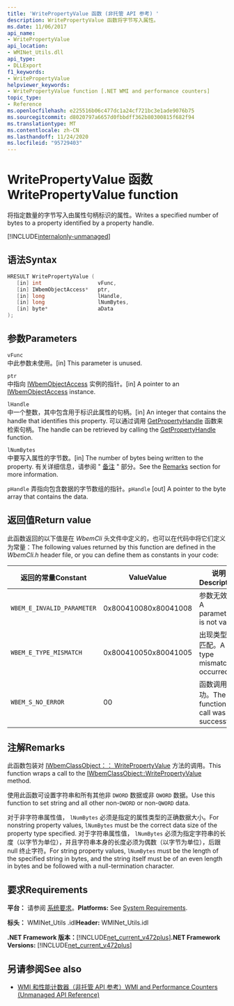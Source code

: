 ```yaml
---
title: 'WritePropertyValue 函数 (非托管 API 参考) '
description: WritePropertyValue 函数将字节写入属性。
ms.date: 11/06/2017
api_name:
- WritePropertyValue
api_location:
- WMINet_Utils.dll
api_type:
- DLLExport
f1_keywords:
- WritePropertyValue
helpviewer_keywords:
- WritePropertyValue function [.NET WMI and performance counters]
topic_type:
- Reference
ms.openlocfilehash: e225516b06c477dc1a24cf721bc3e1ade9076b75
ms.sourcegitcommit: d8020797a6657d0fbbdff362b80300815f682f94
ms.translationtype: MT
ms.contentlocale: zh-CN
ms.lasthandoff: 11/24/2020
ms.locfileid: "95729403"
---
```

# <a name="writepropertyvalue-function"></a><span data-ttu-id="2bd54-103">WritePropertyValue 函数</span><span class="sxs-lookup"><span data-stu-id="2bd54-103">WritePropertyValue function</span></span>

<span data-ttu-id="2bd54-104">将指定数量的字节写入由属性句柄标识的属性。</span><span class="sxs-lookup"><span data-stu-id="2bd54-104">Writes a specified number of bytes to a property identified by a property handle.</span></span>

[!INCLUDE[internalonly-unmanaged](../../../../includes/internalonly-unmanaged.md)]

## <a name="syntax"></a><span data-ttu-id="2bd54-105">语法</span><span class="sxs-lookup"><span data-stu-id="2bd54-105">Syntax</span></span>  
  
```cpp  
HRESULT WritePropertyValue (
   [in] int                  vFunc,
   [in] IWbemObjectAccess*   ptr,
   [in] long                 lHandle,
   [in] long                 lNumBytes,
   [in] byte*                aData
);
```  

## <a name="parameters"></a><span data-ttu-id="2bd54-106">参数</span><span class="sxs-lookup"><span data-stu-id="2bd54-106">Parameters</span></span>

`vFunc`  
<span data-ttu-id="2bd54-107">中此参数未使用。</span><span class="sxs-lookup"><span data-stu-id="2bd54-107">[in] This parameter is unused.</span></span>

`ptr`  
<span data-ttu-id="2bd54-108">中指向 [IWbemObjectAccess](/windows/desktop/api/wbemcli/nn-wbemcli-iwbemobjectaccess) 实例的指针。</span><span class="sxs-lookup"><span data-stu-id="2bd54-108">[in] A pointer to an [IWbemObjectAccess](/windows/desktop/api/wbemcli/nn-wbemcli-iwbemobjectaccess) instance.</span></span>

`lHandle`  
<span data-ttu-id="2bd54-109">中一个整数，其中包含用于标识此属性的句柄。</span><span class="sxs-lookup"><span data-stu-id="2bd54-109">[in] An integer that contains the handle that identifies this property.</span></span> <span data-ttu-id="2bd54-110">可以通过调用 [GetPropertyHandle](getpropertyhandle.md) 函数来检索句柄。</span><span class="sxs-lookup"><span data-stu-id="2bd54-110">The handle can be retrieved by calling the [GetPropertyHandle](getpropertyhandle.md) function.</span></span>

`lNumBytes`  
<span data-ttu-id="2bd54-111">中要写入属性的字节数。</span><span class="sxs-lookup"><span data-stu-id="2bd54-111">[in] The number of bytes being written to the property.</span></span> <span data-ttu-id="2bd54-112">有关详细信息，请参阅 " [备注](#remarks) " 部分。</span><span class="sxs-lookup"><span data-stu-id="2bd54-112">See the [Remarks](#remarks) section for more information.</span></span>

<span data-ttu-id="2bd54-113">`pHandle` 弄指向包含数据的字节数组的指针。</span><span class="sxs-lookup"><span data-stu-id="2bd54-113">`pHandle` [out] A pointer to the byte array that contains the data.</span></span>

## <a name="return-value"></a><span data-ttu-id="2bd54-114">返回值</span><span class="sxs-lookup"><span data-stu-id="2bd54-114">Return value</span></span>

<span data-ttu-id="2bd54-115">此函数返回的以下值是在 *WbemCli* 头文件中定义的，也可以在代码中将它们定义为常量：</span><span class="sxs-lookup"><span data-stu-id="2bd54-115">The following values returned by this function are defined in the *WbemCli.h* header file, or you can define them as constants in your code:</span></span>

|<span data-ttu-id="2bd54-116">返回的常量</span><span class="sxs-lookup"><span data-stu-id="2bd54-116">Constant</span></span>  |<span data-ttu-id="2bd54-117">Value</span><span class="sxs-lookup"><span data-stu-id="2bd54-117">Value</span></span>  |<span data-ttu-id="2bd54-118">说明</span><span class="sxs-lookup"><span data-stu-id="2bd54-118">Description</span></span>  |
|---------|---------|---------|
|`WBEM_E_INVALID_PARAMETER` | <span data-ttu-id="2bd54-119">0x80041008</span><span class="sxs-lookup"><span data-stu-id="2bd54-119">0x80041008</span></span> | <span data-ttu-id="2bd54-120">参数无效。</span><span class="sxs-lookup"><span data-stu-id="2bd54-120">A parameter is not valid.</span></span> |
|`WBEM_E_TYPE_MISMATCH` | <span data-ttu-id="2bd54-121">0x80041005</span><span class="sxs-lookup"><span data-stu-id="2bd54-121">0x80041005</span></span> | <span data-ttu-id="2bd54-122">出现类型不匹配。</span><span class="sxs-lookup"><span data-stu-id="2bd54-122">A type mismatch occurred.</span></span> |
|`WBEM_S_NO_ERROR` | <span data-ttu-id="2bd54-123">0</span><span class="sxs-lookup"><span data-stu-id="2bd54-123">0</span></span> | <span data-ttu-id="2bd54-124">函数调用成功。</span><span class="sxs-lookup"><span data-stu-id="2bd54-124">The function call was successful.</span></span>  |
  
## <a name="remarks"></a><span data-ttu-id="2bd54-125">注解</span><span class="sxs-lookup"><span data-stu-id="2bd54-125">Remarks</span></span>

<span data-ttu-id="2bd54-126">此函数包装对 [IWbemClassObject：： WritePropertyValue](/windows/desktop/api/wbemcli/nf-wbemcli-iwbemobjectaccess-writepropertyvalue) 方法的调用。</span><span class="sxs-lookup"><span data-stu-id="2bd54-126">This function wraps a call to the [IWbemClassObject::WritePropertyValue](/windows/desktop/api/wbemcli/nf-wbemcli-iwbemobjectaccess-writepropertyvalue) method.</span></span>

<span data-ttu-id="2bd54-127">使用此函数可设置字符串和所有其他非 `DWORD` 数据或非 `QWORD` 数据。</span><span class="sxs-lookup"><span data-stu-id="2bd54-127">Use this function to set string and all other non-`DWORD` or non-`QWORD` data.</span></span>

<span data-ttu-id="2bd54-128">对于非字符串属性值， `lNumBytes` 必须是指定的属性类型的正确数据大小。</span><span class="sxs-lookup"><span data-stu-id="2bd54-128">For nonstring property values, `lNumBytes` must be the correct data size of the property type specified.</span></span> <span data-ttu-id="2bd54-129">对于字符串属性值， `lNumBytes` 必须为指定字符串的长度（以字节为单位），并且字符串本身的长度必须为偶数（以字节为单位），后跟 null 终止字符。</span><span class="sxs-lookup"><span data-stu-id="2bd54-129">For string property values, `lNumBytes` must be the length of the specified string in bytes, and the string itself must be of an even length in bytes and be followed with a null-termination character.</span></span>

## <a name="requirements"></a><span data-ttu-id="2bd54-130">要求</span><span class="sxs-lookup"><span data-stu-id="2bd54-130">Requirements</span></span>  

<span data-ttu-id="2bd54-131">**平台：** 请参阅 [系统要求](../../get-started/system-requirements.md)。</span><span class="sxs-lookup"><span data-stu-id="2bd54-131">**Platforms:** See [System Requirements](../../get-started/system-requirements.md).</span></span>  
  
 <span data-ttu-id="2bd54-132">**标头：** WMINet_Utils .idl</span><span class="sxs-lookup"><span data-stu-id="2bd54-132">**Header:** WMINet_Utils.idl</span></span>  
  
 <span data-ttu-id="2bd54-133">**.NET Framework 版本：**[!INCLUDE[net_current_v472plus](../../../../includes/net-current-v472plus.md)]</span><span class="sxs-lookup"><span data-stu-id="2bd54-133">**.NET Framework Versions:** [!INCLUDE[net_current_v472plus](../../../../includes/net-current-v472plus.md)]</span></span>  
  
## <a name="see-also"></a><span data-ttu-id="2bd54-134">另请参阅</span><span class="sxs-lookup"><span data-stu-id="2bd54-134">See also</span></span>

- [<span data-ttu-id="2bd54-135">WMI 和性能计数器（非托管 API 参考）</span><span class="sxs-lookup"><span data-stu-id="2bd54-135">WMI and Performance Counters (Unmanaged API Reference)</span></span>](index.md)
